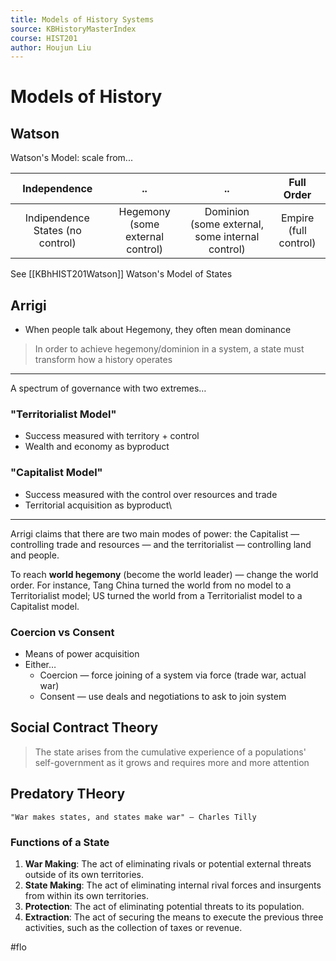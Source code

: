 ```yaml
---
title: Models of History Systems
source: KBHistoryMasterIndex
course: HIST201
author: Houjun Liu
---
```


#  Models of History
## Watson

Watson's Model: scale from... 

| Independence                     | ..                               | ..                                              | Full Order            |
|:--------------------------------:|:--------------------------------:|:-----------------------------------------------:|:---------------------:|
| Indipendence States (no control) | Hegemony (some external control) | Dominion (some external, some internal control) | Empire (full control) |

See [[KBhHIST201Watson]] Watson's Model of States

## Arrigi
* When people talk about Hegemony, they often mean dominance

> In order to achieve hegemony/dominion in a system, a state must transform how a history operates

***

A spectrum of governance with two extremes…

### "Territorialist Model"
* Success measured with territory + control
* Wealth and economy as byproduct

### "Capitalist Model"
* Success measured with the control over resources and trade
* Territorial acquisition as byproduct\

***

Arrigi claims that there are two main modes of power: the Capitalist — controlling trade and resources — and the territorialist — controlling land and people.

To reach **world hegemony** (become the world leader) — change the world order. For instance, Tang China turned the world from no model to a Territorialist model; US turned the world from a Territorialist model to a Capitalist model.

### Coercion vs Consent
* Means of power acquisition
* Either…
    * Coercion — force joining of a system via force (trade war, actual war)
    * Consent — use deals and negotiations to ask to join system
    
## Social Contract Theory
> The state arises from the cumulative experience of a populations' self-government as it grows and requires more and more attention

## Predatory THeory

    "War makes states, and states make war" — Charles Tilly
    
### Functions of a State

1. **War Making**: The act of eliminating rivals or potential external threats outside of its own territories.
2. **State Making**: The act of eliminating internal rival forces and insurgents from within its own territories.
3. **Protection**: The act of eliminating potential threats to its population.
4. **Extraction**: The act of securing the means to execute the previous three activities, such as the collection of taxes or revenue.
 
#flo  
 
